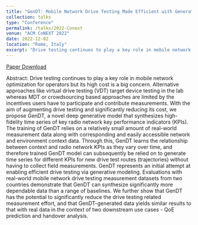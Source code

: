 ```yaml
---
title: "GenDT: Mobile Network Drive Testing Made Efficient with Generative Modeling"
collection: talks
type: "Conference"
permalink: /talks/2022-Conext 
venue: "ACM CoNEXT 2022"
date: 2022-12-02
location: "Rome, Italy"
excerpt: "Drive testing continues to play a key role in mobile network optimization for operators but its high cost is a big concern. Alternative approaches like virtual drive testing (VDT) target device testing in the lab whereas MDT or crowdsourcing based approaches are limited by the incentives users have to participate and contribute measurements. With the aim of augmenting drive testing and significantly reducing its cost, we propose GenDT, a novel deep generative model that synthesizes high-fidelity time series of key radio network key performance indicators (KPIs)..."
---
```

[Paper Download](https://dl.acm.org/doi/abs/10.1145/3555050.3569124)

Abstract: Drive testing continues to play a key role in mobile network optimization for operators but its high cost is a big concern. Alternative approaches like virtual drive testing (VDT) target device testing in the lab whereas MDT or crowdsourcing based approaches are limited by the incentives users have to participate and contribute measurements. With the aim of augmenting drive testing and significantly reducing its cost, we propose GenDT, a novel deep generative model that synthesizes high-fidelity time series of key radio network key performance indicators (KPIs). The training of GenDT relies on a relatively small amount of real-world measurement data along with corresponding and easily accessible network and environment context data. Through this, GenDT learns the relationship between context and radio network KPIs as they vary over time, and therefore trained GenDT model can subsequently be relied on to generate time series for different KPIs for new drive test routes (trajectories) without having to collect field measurements. GenDT represents an initial attempt at enabling efficient drive testing via generative modeling. Evaluations with real-world mobile network drive testing measurement datasets from two countries demonstrate that GenDT can synthesize significantly more dependable data than a range of baselines. We further show that GenDT has the potential to significantly reduce the drive testing related measurement effort, and that GenDT-generated data yields similar results to that with real data in the context of two downstream use cases - QoE prediction and handover analysis.
